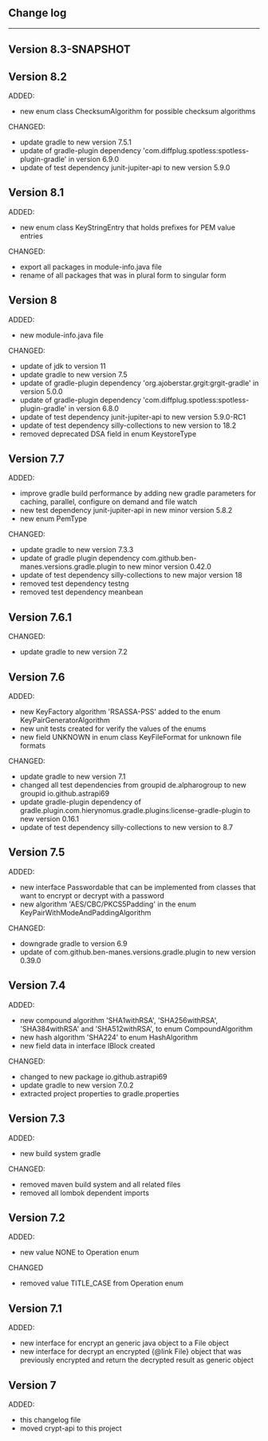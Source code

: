 ## Change log
----------------------

Version 8.3-SNAPSHOT
-------------

Version 8.2
-------------

ADDED:

- new enum class ChecksumAlgorithm for possible checksum algorithms

CHANGED:

- update gradle to new version 7.5.1
- update of gradle-plugin dependency 'com.diffplug.spotless:spotless-plugin-gradle' in version 6.9.0
- update of test dependency junit-jupiter-api to new version 5.9.0

Version 8.1
-------------

ADDED:

- new enum class KeyStringEntry that holds prefixes for PEM value entries

CHANGED:

- export all packages in module-info.java file
- rename of all packages that was in plural form to singular form

Version 8
-------------

ADDED:

- new module-info.java file

CHANGED:

- update of jdk to version 11
- update gradle to new version 7.5
- update of gradle-plugin dependency 'org.ajoberstar.grgit:grgit-gradle' in version 5.0.0
- update of gradle-plugin dependency 'com.diffplug.spotless:spotless-plugin-gradle' in version 6.8.0
- update of test dependency junit-jupiter-api to new version 5.9.0-RC1
- update of test dependency silly-collections to new version to 18.2
- removed deprecated DSA field in enum KeystoreType

Version 7.7
-------------

ADDED:

- improve gradle build performance by adding new gradle parameters for caching, parallel, configure on demand and file watch
- new test dependency junit-jupiter-api in new minor version 5.8.2
- new enum PemType

CHANGED:

- update gradle to new version 7.3.3
- update of gradle plugin dependency com.github.ben-manes.versions.gradle.plugin to new minor version 0.42.0
- update of test dependency silly-collections to new major version 18
- removed test dependency testng
- removed test dependency meanbean

Version 7.6.1
-------------

CHANGED:

- update gradle to new version 7.2

Version 7.6
-------------

ADDED:

- new KeyFactory algorithm 'RSASSA-PSS' added to the enum KeyPairGeneratorAlgorithm
- new unit tests created for verify the values of the enums
- new field UNKNOWN in enum class KeyFileFormat for unknown file formats

CHANGED:

- update gradle to new version 7.1
- changed all test dependencies from groupid de.alpharogroup to new groupid io.github.astrapi69
- update gradle-plugin dependency of gradle.plugin.com.hierynomus.gradle.plugins:license-gradle-plugin to new version 0.16.1
- update of test dependency silly-collections to new version to 8.7

Version 7.5
-------------

ADDED:

- new interface Passwordable that can be implemented from classes that want to encrypt or decrypt with a password
- new algorithm 'AES/CBC/PKCS5Padding' in the enum KeyPairWithModeAndPaddingAlgorithm

CHANGED:

- downgrade gradle to version 6.9
- update of com.github.ben-manes.versions.gradle.plugin to new version 0.39.0

Version 7.4
-------------

ADDED:

- new compound algorithm 'SHA1withRSA', 'SHA256withRSA', 'SHA384withRSA' and 'SHA512withRSA', to enum CompoundAlgorithm
- new hash algorithm 'SHA224' to enum HashAlgorithm
- new field data in interface IBlock created

CHANGED:

- changed to new package io.github.astrapi69
- update gradle to new version 7.0.2
- extracted project properties to gradle.properties

Version 7.3
-------------

ADDED:

- new build system gradle

CHANGED:

- removed maven build system and all related files
- removed all lombok dependent imports

Version 7.2
-------------

ADDED:

- new value NONE to Operation enum

CHANGED

- removed value TITLE_CASE from Operation enum

Version 7.1
-------------

ADDED:

- new interface for encrypt an generic java object to a File object
- new interface for decrypt an encrypted {@link File} object that was previously encrypted and return the decrypted result as generic object

Version 7
-------------

ADDED:

- this changelog file
- moved crypt-api to this project
